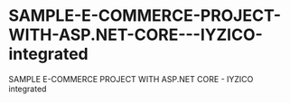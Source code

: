 # SAMPLE-E-COMMERCE-PROJECT-WITH-ASP.NET-CORE---IYZICO-integrated
SAMPLE E-COMMERCE PROJECT WITH ASP.NET CORE - IYZICO integrated

